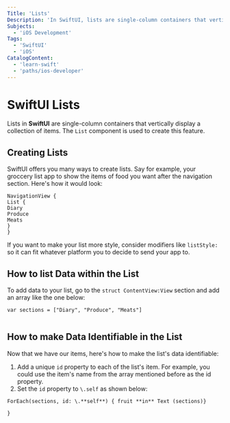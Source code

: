 ```yaml
---
Title: 'Lists'
Description: 'In SwiftUI, lists are single-column containers that vertically display a collection of items.'
Subjects:  
  - 'iOS Development'
Tags:
  - 'SwiftUI'
  - 'iOS'
CatalogContent: 
  - 'learn-swift'
  - 'paths/ios-developer'
---
```


# SwiftUI Lists

Lists in **SwiftUI** are single-column containers that vertically display a collection of items. The `List` component is used to create this feature. 

##  Creating Lists 
SwiftUI offers you many ways to create lists. Say for example, your groccery list app to show the items of food you want after the navigation section. Here's how it would look: 
```
NavigationView {
List { 
Diary
Produce
Meats
} 
}
```
If you want to make your list more style, consider modifiers like `listStyle:` so it can fit whatever platform you to decide to send your app to. 

## How to list Data within the List

To add data to your list, go to the `struct ContentView:View` section 
and add an array like the one below:
```
var sections = ["Diary", "Produce", "Meats"]


```
## How to make Data Identifiable in the List 
Now that we have our items, here's how to make the list's data identifiable:
1. Add a unique `id` property to each of the list's item. For example, you could use the item's name from the array mentioned before as the id property.
2. Set the `id` property to `\.self` as shown below:
```
ForEach(sections, id: \.**self**) { fruit **in** Text (sections)}

}
```



